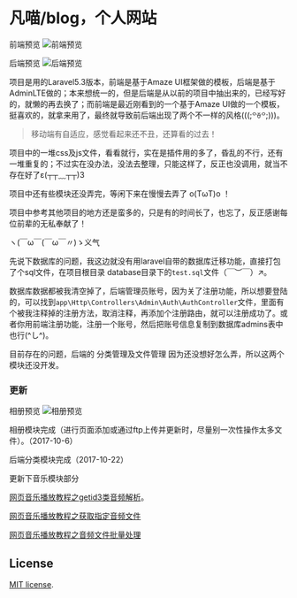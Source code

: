 # 凡喵/blog，个人网站

前端预览
![前端预览](http://www.fanrenos.com/images/blog_home.jpg)

后端预览
![后端预览](http://www.fanrenos.com/images/blog_front.jpg)

项目是用的Laravel5.3版本，前端是基于Amaze UI框架做的模板，后端是基于AdminLTE做的；本来想统一的，但是后端是从以前的项目中抽出来的，已经写好的，就懒的再去换了；而前端是最近刚看到的一个基于Amaze UI做的一个模板，挺喜欢的，就拿来用了，最终就导致前后端出现了两个不一样的风格(((;꒪ꈊ꒪;)))。

> 移动端有自适应，感觉看起来还不丑，还算看的过去！

项目中的一堆css及js文件，看看就行，实在是插件用的多了，昏乱的不行，还有一堆重复的；不过实在没办法，没法去整理，只能这样了，反正也没调用，就当不存在好了ε(┬┬﹏┬┬)3

项目中还有些模块还没弄完，等闲下来在慢慢去弄了 o(TωT)o ！

项目中参考其他项目的地方还是蛮多的，只是有的时间长了，也忘了，反正感谢每位前辈的无私奉献了！

ヽ(￣ω￣(￣ω￣〃)ゝ义气

先说下数据库的问题，我这边就没有用laravel自带的数据库迁移功能，直接打包了个sql文件，在项目根目录
database目录下的`test.sql`文件（￣︶￣）↗。

数据库数据都被我清空掉了，后端管理员账号，因为关了注册功能，所以想要登陆的，可以找到`app\Http\Controllers\Admin\Auth\AuthController`文件，里面有个被我注释掉的注册方法，取消注释，再添加个注册路由，就可以注册成功了。或者你用前端注册功能，注册一个账号，然后把账号信息复制到数据库admins表中也行(^し^)。

目前存在的问题，后端的 分类管理及文件管理 因为还没想好怎么弄，所以这两个模块还没开发。

### 更新
相册预览
![相册预览](http://www.fanrenos.com/images/blog_album.gif)

相册模块完成（进行页面添加或通过ftp上传并更新时，尽量别一次性操作太多文件）。（2017-10-6）

后端分类模块完成（2017-10-22）

更新下音乐模块部分

[网页音乐播放教程之getid3类音频解析](http://www.fanrenos.com/blog/wang-ye-yin-le-bo-fang-jiao-cheng-zhi-getid3-lei-yin-pin-jie-xi)。

[网页音乐播放教程之获取指定音频文件](http://www.fanrenos.com/blog/wang-ye-yin-le-bo-fang-jiao-cheng-zhi-huo-qu-zhi-ding-yin-pin-wen-jian)

[网页音乐播放教程之音频文件批量处理](http://www.fanrenos.com/blog/wang-ye-yin-le-bo-fang-jiao-cheng-zhi-yin-pin-wen-jian-pi-liang-chu-li)

## License

[MIT license](http://opensource.org/licenses/MIT).
